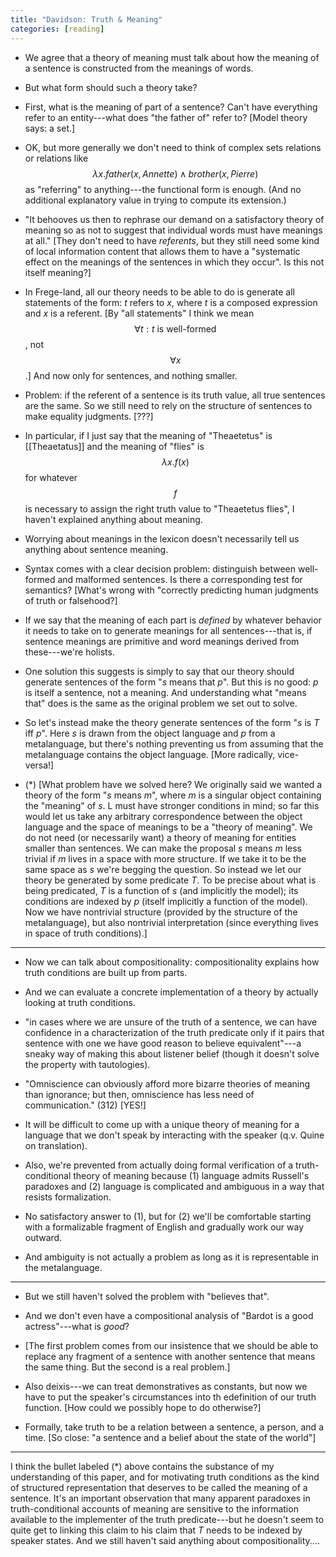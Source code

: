 ```yaml
---
title: "Davidson: Truth & Meaning"
categories: [reading]
---
```


- We agree that a theory of meaning must talk about how the meaning of a
  sentence is constructed from the meanings of words.

- But what form should such a theory take?

- First, what is the meaning of part of a sentence? Can't have everything refer
  to an entity---what does "the father of" refer to? [Model theory says: a
  set.]

- OK, but more generally we don't need to think of complex sets relations or
  relations like $$\lambda x. father(x, Annette) \land brother(x, Pierre)$$ as
  "referring" to anything---the functional form is enough. (And no additional
  explanatory value in trying to compute its extension.)

- "It behooves us then to rephrase our demand on a satisfactory theory of
  meaning so as not to suggest that individual words must have meanings at all."
  [They don't need to have _referents_, but they still need some kind of local
  information content that allows them to have a "systematic effect on the
  meanings of the sentences in which they occur". Is this not itself meaning?]

- In Frege-land, all our theory needs to be able to do is generate all
  statements of the form: _t_ refers to _x_, where _t_ is a composed expression
  and _x_ is a referent.  [By "all statements" I think we mean $$\forall t:
t\text{ is
  well-formed}$$, not $$\forall x$$.] And now only for sentences, and nothing
  smaller.

- Problem: if the referent of a sentence is its truth value, all true sentences
  are the same. So we still need to rely on the structure of sentences to make
  equality judgments. [???]

- In particular, if I just say that the meaning of "Theaetetus" is
  [[Theaetatus]] and the meaning of "flies" is $$\lambda x. f(x)$$ for whatever
  $$f$$ is necessary to assign the right truth value to "Theaetetus flies", I
  haven't explained anything about meaning.

- Worrying about meanings in the lexicon doesn't necessarily tell us anything
  about sentence meaning.

- Syntax comes with a clear decision problem: distinguish between well-formed
  and malformed sentences. Is there a corresponding test for semantics? [What's
  wrong with "correctly predicting human judgments of truth or falsehood?]

- If we say that the meaning of each part is _defined_ by whatever behavior it
  needs to take on to generate meanings for all sentences---that is, if sentence
  meanings are primitive and word meanings derived from these---we're holists.

- One solution this suggests is simply to say that our theory should generate
  sentences of the form "_s_ means that _p_". But this is no good: _p_ is itself
  a sentence, not a meaning. And understanding what "means that" does is the
  same as the original problem we set out to solve.

- So let's instead make the theory generate sentences of the form "_s_ is _T_
  iff _p_". Here _s_ is drawn from the object language and _p_ from a
  metalanguage, but there's nothing preventing us from assuming that the
  metalanguage contains the object language. [More radically, vice-versa!]

- (*) [What problem have we solved here? We originally said we wanted a theory of
  the form "_s_ means _m_", where _m_ is a singular object containing the
  "meaning" of _s_. L must have stronger conditions in mind; so far this would
  let us take any arbitrary correspondence between the object language and the
  space of meanings to be a "theory of meaning". We do not need (or necessarily
  want) a theory of meaning for entities smaller than sentences. We can make the
  proposal _s_ means _m_ less trivial if _m_ lives in a space with more
  structure. If we take it to be the same space as _s_ we're begging the
  question. So instead we let our theory be generated by some predicate _T_.
  To be precise about what is being predicated, _T_ is a function of _s_ (and
  implicitly the model); its conditions are indexed by _p_ (itself implicitly
  a function of the model). Now we have nontrivial structure (provided by the
  structure of the metalanguage), but also nontrivial interpretation (since
  everything lives in space of truth conditions).]

---

- Now we can talk about compositionality: compositionality explains how truth
  conditions are built up from parts.

- And we can evaluate a concrete implementation of a theory by actually looking
  at truth conditions.

- "in cases where we are unsure of the truth of a sentence, we can have
  confidence in a characterization of the truth predicate only if it pairs that
  sentence with one we have good reason to believe equivalent"---a sneaky way
  of making this about listener belief (though it doesn't solve the property
  with tautologies).

- "Omniscience can obviously afford more bizarre theories of meaning than
  ignorance; but then, omniscience has less need of communication." (312) [YES!]

- It will be difficult to come up with a unique theory of meaning for a language
  that we don't speak by interacting with the speaker (q.v. Quine on
  translation).

- Also, we're prevented from actually doing formal verification of a
  truth-conditional theory of meaning because (1) language admits Russell's
  paradoxes and (2) language is complicated and ambiguous in a way that resists
  formalization.

- No satisfactory answer to (1), but for (2) we'll be comfortable starting with
  a formalizable fragment of English and gradually work our way outward.

- And ambiguity is not actually a problem as long as it is representable in the
  metalanguage.

---

- But we still haven't solved the problem with "believes that".

- And we don't even have a compositional analysis of "Bardot is a good
  actress"---what is _good_?

- [The first problem comes from our insistence that we should be able to replace
  any fragment of a sentence with another sentence that means the same thing.
  But the second is a real problem.]

- Also deixis---we can treat demonstratives as constants, but now we have to put
  the speaker's circumstances into th edefinition of our truth function. [How
  could we possibly hope to do otherwise?]

- Formally, take truth to be a relation between a sentence, a person, and a
  time. [So close: "a sentence and a belief about the state of the world"]

---

I think the bullet labeled (*) above contains the substance of my understanding
of this paper, and for motivating truth conditions as the kind of structured
representation that deserves to be called the meaning of a sentence. It's an
important observation that many apparent paradoxes in truth-conditional accounts
of meaning are sensitive to the information available to the implementer of the
truth predicate---but he doesn't seem to quite get to linking this claim to his
claim that _T_ needs to be indexed by speaker states. And we still haven't said
anything about compositionality....
